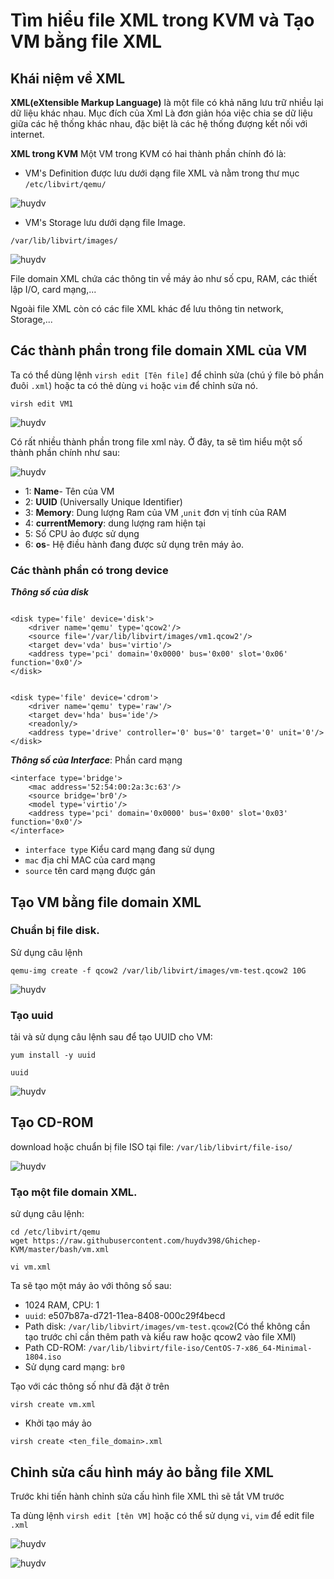 # Tìm hiểu file XML trong KVM và Tạo VM bằng file XML

## Khái niệm về XML

**XML(eXtensible Markup Language)** là một file có khả năng lưu trữ nhiều lại dữ liệu khác nhau. Mục đích của Xml Là đơn giản hóa việc chia se dữ liệu giữa các hệ thống khác nhau, đặc biệt là các hệ thống đượng kết nối với internet.

**XML trong KVM**
Một VM trong KVM có hai thành phần chính đó là:
* VM's Definition được lưu dưới dạng file XML và nằm trong thư mục `/etc/libvirt/qemu/`

![huydv](../image/Screenshot_108.png)

* VM's Storage lưu dưới dạng file Image.

`/var/lib/libvirt/images/`

![huydv](../image/Screenshot_112.png)

File domain XML chứa các thông tin về máy ảo như số cpu, RAM, các thiết lập I/O, card mạng,...

Ngoài file XML còn có các file XML khác để lưu thông tin network, Storage,...

## Các thành phần trong file domain XML của VM

Ta có thể dùng lệnh `virsh edit [Tên file]` để chỉnh sửa (chú ý file bỏ phần đuôi `.xml`) hoặc ta có thẻ dùng `vi` hoặc `vim` để chỉnh sửa nó.

`virsh edit VM1`

![huydv](../image/Screenshot_114.png)

Có rất nhiều thành phần trong file xml này. Ở đây, ta sẽ tìm hiểu một số thành phần chính như sau:

![huydv](../image/Screenshot_115.png)

* 1: **Name**- Tên của VM
* 2: **UUID** (Universally Unique Identifier)
* 3: **Memory**: Dung lượng Ram của VM ,`unit` đơn vị tính của RAM
* 4: **currentMemory**: dung lượng ram hiện tại
* 5: Số CPU ảo được sử dụng
* 6: **os**- Hệ điều hành đang được sử dụng trên máy ảo.

### Các thành phần có trong device
***Thông số của disk***

```

<disk type='file' device='disk'>
    <driver name='qemu' type='qcow2'/>
    <source file='/var/lib/libvirt/images/vm1.qcow2'/>
    <target dev='vda' bus='virtio'/>
    <address type='pci' domain='0x0000' bus='0x00' slot='0x06' function='0x0'/>
</disk>


<disk type='file' device='cdrom'>
    <driver name='qemu' type='raw'/>
    <target dev='hda' bus='ide'/>
    <readonly/>
    <address type='drive' controller='0' bus='0' target='0' unit='0'/>
</disk>
```
***Thông số của Interface***: Phần card mạng
```
<interface type='bridge'>
    <mac address='52:54:00:2a:3c:63'/>
    <source bridge='br0'/>
    <model type='virtio'/>
    <address type='pci' domain='0x0000' bus='0x00' slot='0x03' function='0x0'/>
</interface>
```
* `interface type` Kiểu card mạng đang sử dụng
* `mac` địa chỉ MAC của card mạng
* `source` tên card mạng được gán

## Tạo VM bằng file domain XML
### Chuẩn bị file disk.
Sử dụng câu lệnh

`qemu-img create -f qcow2 /var/lib/libvirt/images/vm-test.qcow2 10G`

![huydv](../image/Screenshot_116.png)

### Tạo uuid 
tải và sử dụng câu lệnh sau để tạo UUID cho VM:
```
yum install -y uuid
```

`uuid`

![huydv](../image/Screenshot_117.png)

## Tạo CD-ROM

download hoặc chuẩn bị file ISO tại file: `/var/lib/libvirt/file-iso/`

![huydv](../image/Screenshot_118.png)

### Tạo một file domain XML.

sử dụng câu lệnh:

```
cd /etc/libvirt/qemu
wget https://raw.githubusercontent.com/huydv398/Ghichep-KVM/master/bash/vm.xml

vi vm.xml
```

Ta sẽ tạo một máy ảo với thông số sau:

* 1024 RAM, CPU: 1
* `uuid`: e507b87a-d721-11ea-8408-000c29f4becd
* Path disk: `/var/lib/libvirt/images/vm-test.qcow2`(Có thể không cần tạo trước chỉ cần thêm path và kiểu raw hoặc qcow2 vào file XMl)
* Path CD-ROM: `/var/lib/libvirt/file-iso/CentOS-7-x86_64-Minimal-1804.iso`
* Sử dụng card mạng: `br0`


Tạo với các thông số như đã đặt ở trên

`virsh create vm.xml`


* Khởi tạo máy ảo

`virsh create <ten_file_domain>.xml`

## Chỉnh sửa cấu hình máy ảo bằng file XML

Trước khi tiến hành chỉnh sửa cấu hình file XML thì sẽ tắt VM trước

Ta dùng lệnh `virsh edit [tên VM]` hoặc có thể sử dụng `vi`, `vim` để edit file `.xml`

![huydv](../image/Screenshot_119.png)

![huydv](../image/Screenshot_120.png)